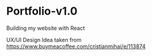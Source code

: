 # Portfolio-v1.0
Building my website with React

UX/UI Design Idea taken from https://www.buymeacoffee.com/cristianmihai/e/113874
